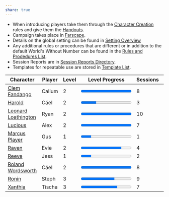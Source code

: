 ```yaml
---  
share: true  
---  
```

- When introducing players take them through the [Character Creation](./Rules/Character%20Creation.md) rules and give them the [Handouts](./Rules/Handouts.md).  
- Campaign takes place in [Farscape](Farscape.md).  
- Details on the global setting can be found in [Setting Overview](Setting%20Overview.md)  
- Any additional rules or procedures that are different or in addition to the default World's Without Number can be found in the [Rules and Prodedures List](./Meta/Tables/Rules%20and%20Prodedures%20List.md).  
- Session Reports are in [Session Reports Directory](Session%20Reports%20Directory.md).  
- Templates for repeatable use are stored in [Template List](Template%20List.md).  
  
  
| Character                                                         | Player | Level | Level Progress                             | Sessions | Renown |  
| ----------------------------------------------------------------- | ------ | ----- | ------------------------------------------ | -------- | ------ |  
| [Clem Fandango](./Player%20Characters/Clem%20Fandango.md)             | Callum | 2     | <progress id="file" value="10" max="10" /> | 8        | 15     |  
| [Harold](./Player%20Characters/Harold.md)                           | Cáel   | 2     | <progress id="file" value="3" max="10" />  | 3        | 4      |  
| [Leonard Loathington](./Player%20Characters/Leonard%20Loathington.md) | Ryan   | 2     | <progress id="file" value="13" max="10" /> | 10       | 16     |  
| [Lucious](./Player%20Characters/Lucious.md)                         | Alex   | 2     | <progress id="file" value="10" max="10" /> | 7        | 18     |  
| [Marcus Player](./Player%20Characters/Marcus%20Player.md)             | Gus    | 1     | <progress id="file" value="1" max="5" />   | 1        | 1      |  
| [Raven](./Player%20Characters/Raven.md)                             | Evie   | 2     | <progress id="file" value="8" max="10" />  | 4        | 15     |  
| [Reeve](./Player%20Characters/Reeve.md)                             | Jess   | 1     | <progress id="file" value="1" max="5" />   | 2        | 1      |  
| [Roland Wordsworth](./Player%20Characters/Roland%20Wordsworth.md)     | Cáel   | 2     | <progress id="file" value="10" max="10" /> | 8        | 24     |  
| [Ronin](./Player%20Characters/Ronin.md)                             | Steph  | 3     | <progress id="file" value="12" max="18" /> | 9        | 17     |  
| [Xanthia](./Player%20Characters/Xanthia.md)                         | Tischa | 3     | <progress id="file" value="13" max="18" /> | 7        | 18     |  
  
  
  
